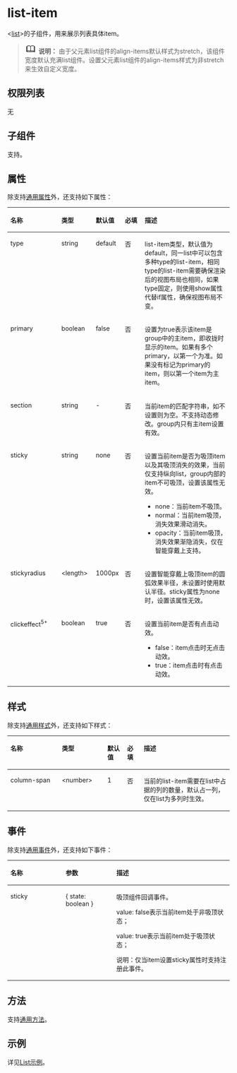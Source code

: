 # list-item<a name="ZH-CN_TOPIC_0000001127125046"></a>

<[list](js-components-container-list.md)\>的子组件，用来展示列表具体item。

>![](../../public_sys-resources/icon-note.gif) **说明：** 
>由于父元素list组件的align-items默认样式为stretch，该组件宽度默认充满list组件。设置父元素list组件的align-items样式为非stretch来生效自定义宽度。

## 权限列表<a name="section11257113618419"></a>

无

## 子组件<a name="section9288143101012"></a>

支持。

## 属性<a name="section2907183951110"></a>

除支持[通用属性](js-components-common-attributes.md)外，还支持如下属性：

<a name="table1868413436126"></a>
<table><thead align="left"><tr id="row7684164319127"><th class="cellrowborder" valign="top" width="23.119999999999997%" id="mcps1.1.6.1.1"><p id="zh-cn_topic_0000001058340523_a9ba8c579217b4b8b841b035f1d28b20e"><a name="zh-cn_topic_0000001058340523_a9ba8c579217b4b8b841b035f1d28b20e"></a><a name="zh-cn_topic_0000001058340523_a9ba8c579217b4b8b841b035f1d28b20e"></a>名称</p>
</th>
<th class="cellrowborder" valign="top" width="15.479999999999999%" id="mcps1.1.6.1.2"><p id="zh-cn_topic_0000001058340523_a633002333b024497914a4b172446f14e"><a name="zh-cn_topic_0000001058340523_a633002333b024497914a4b172446f14e"></a><a name="zh-cn_topic_0000001058340523_a633002333b024497914a4b172446f14e"></a>类型</p>
</th>
<th class="cellrowborder" valign="top" width="11.76%" id="mcps1.1.6.1.3"><p id="zh-cn_topic_0000001058340523_a4950f7884c6540b9ad523ac34657d952"><a name="zh-cn_topic_0000001058340523_a4950f7884c6540b9ad523ac34657d952"></a><a name="zh-cn_topic_0000001058340523_a4950f7884c6540b9ad523ac34657d952"></a>默认值</p>
</th>
<th class="cellrowborder" valign="top" width="9.08%" id="mcps1.1.6.1.4"><p id="p3684134381211"><a name="p3684134381211"></a><a name="p3684134381211"></a>必填</p>
</th>
<th class="cellrowborder" valign="top" width="40.56%" id="mcps1.1.6.1.5"><p id="zh-cn_topic_0000001058340523_a1313564aa9404a338447087d5918c17d"><a name="zh-cn_topic_0000001058340523_a1313564aa9404a338447087d5918c17d"></a><a name="zh-cn_topic_0000001058340523_a1313564aa9404a338447087d5918c17d"></a>描述</p>
</th>
</tr>
</thead>
<tbody><tr id="row14827156171315"><td class="cellrowborder" valign="top" width="23.119999999999997%" headers="mcps1.1.6.1.1 "><p id="p2095581381314"><a name="p2095581381314"></a><a name="p2095581381314"></a>type</p>
</td>
<td class="cellrowborder" valign="top" width="15.479999999999999%" headers="mcps1.1.6.1.2 "><p id="p1956151315137"><a name="p1956151315137"></a><a name="p1956151315137"></a>string</p>
</td>
<td class="cellrowborder" valign="top" width="11.76%" headers="mcps1.1.6.1.3 "><p id="p8956111351319"><a name="p8956111351319"></a><a name="p8956111351319"></a>default</p>
</td>
<td class="cellrowborder" valign="top" width="9.08%" headers="mcps1.1.6.1.4 "><p id="p14956141314133"><a name="p14956141314133"></a><a name="p14956141314133"></a>否</p>
</td>
<td class="cellrowborder" valign="top" width="40.56%" headers="mcps1.1.6.1.5 "><p id="p1595671312135"><a name="p1595671312135"></a><a name="p1595671312135"></a>list-item类型，默认值为default，同一list中可以包含多种type的list-item，相同type的list-item需要确保渲染后的视图布局也相同，如果type固定，则使用show属性代替if属性，确保视图布局不变。</p>
</td>
</tr>
<tr id="row182818671318"><td class="cellrowborder" valign="top" width="23.119999999999997%" headers="mcps1.1.6.1.1 "><p id="p209561313171315"><a name="p209561313171315"></a><a name="p209561313171315"></a>primary</p>
</td>
<td class="cellrowborder" valign="top" width="15.479999999999999%" headers="mcps1.1.6.1.2 "><p id="p195631313131"><a name="p195631313131"></a><a name="p195631313131"></a>boolean</p>
</td>
<td class="cellrowborder" valign="top" width="11.76%" headers="mcps1.1.6.1.3 "><p id="p7956181316134"><a name="p7956181316134"></a><a name="p7956181316134"></a>false</p>
</td>
<td class="cellrowborder" valign="top" width="9.08%" headers="mcps1.1.6.1.4 "><p id="p1895681321315"><a name="p1895681321315"></a><a name="p1895681321315"></a>否</p>
</td>
<td class="cellrowborder" valign="top" width="40.56%" headers="mcps1.1.6.1.5 "><p id="p995671314134"><a name="p995671314134"></a><a name="p995671314134"></a>设置为true表示该item是group中的主item，即收拢时显示的item。如果有多个primary，以第一个为准。如果没有标记为primary的item，则以第一个item为主item。</p>
</td>
</tr>
<tr id="row16295321132"><td class="cellrowborder" valign="top" width="23.119999999999997%" headers="mcps1.1.6.1.1 "><p id="p16956101311310"><a name="p16956101311310"></a><a name="p16956101311310"></a>section</p>
</td>
<td class="cellrowborder" valign="top" width="15.479999999999999%" headers="mcps1.1.6.1.2 "><p id="p195611135133"><a name="p195611135133"></a><a name="p195611135133"></a>string</p>
</td>
<td class="cellrowborder" valign="top" width="11.76%" headers="mcps1.1.6.1.3 "><p id="p209561413191315"><a name="p209561413191315"></a><a name="p209561413191315"></a>-</p>
</td>
<td class="cellrowborder" valign="top" width="9.08%" headers="mcps1.1.6.1.4 "><p id="p20956111318130"><a name="p20956111318130"></a><a name="p20956111318130"></a>否</p>
</td>
<td class="cellrowborder" valign="top" width="40.56%" headers="mcps1.1.6.1.5 "><p id="p2956161391313"><a name="p2956161391313"></a><a name="p2956161391313"></a>当前item的匹配字符串，如不设置则为空。不支持动态修改。group内只有主item设置有效。</p>
</td>
</tr>
<tr id="row1629515214134"><td class="cellrowborder" valign="top" width="23.119999999999997%" headers="mcps1.1.6.1.1 "><p id="p2095641311138"><a name="p2095641311138"></a><a name="p2095641311138"></a>sticky</p>
</td>
<td class="cellrowborder" valign="top" width="15.479999999999999%" headers="mcps1.1.6.1.2 "><p id="p6957141317138"><a name="p6957141317138"></a><a name="p6957141317138"></a>string</p>
</td>
<td class="cellrowborder" valign="top" width="11.76%" headers="mcps1.1.6.1.3 "><p id="p295771313131"><a name="p295771313131"></a><a name="p295771313131"></a>none</p>
</td>
<td class="cellrowborder" valign="top" width="9.08%" headers="mcps1.1.6.1.4 "><p id="p199571613151311"><a name="p199571613151311"></a><a name="p199571613151311"></a>否</p>
</td>
<td class="cellrowborder" valign="top" width="40.56%" headers="mcps1.1.6.1.5 "><p id="p29571313131310"><a name="p29571313131310"></a><a name="p29571313131310"></a>设置当前item是否为吸顶item以及其吸顶消失的效果，当前仅支持纵向list，group内部的item不可吸顶，设置该属性无效。</p>
<a name="ul69572137130"></a><a name="ul69572137130"></a><ul id="ul69572137130"><li>none：当前item不吸顶。</li><li>normal：当前item吸顶，消失效果滑动消失。</li><li>opacity：当前item吸顶，消失效果渐隐消失，仅在智能穿戴上支持。</li></ul>
</td>
</tr>
<tr id="row4396145720125"><td class="cellrowborder" valign="top" width="23.119999999999997%" headers="mcps1.1.6.1.1 "><p id="p195701331315"><a name="p195701331315"></a><a name="p195701331315"></a>stickyradius</p>
</td>
<td class="cellrowborder" valign="top" width="15.479999999999999%" headers="mcps1.1.6.1.2 "><p id="p2095751320137"><a name="p2095751320137"></a><a name="p2095751320137"></a>&lt;length&gt;</p>
</td>
<td class="cellrowborder" valign="top" width="11.76%" headers="mcps1.1.6.1.3 "><p id="p795718138135"><a name="p795718138135"></a><a name="p795718138135"></a>1000px</p>
</td>
<td class="cellrowborder" valign="top" width="9.08%" headers="mcps1.1.6.1.4 "><p id="p1495781391311"><a name="p1495781391311"></a><a name="p1495781391311"></a>否</p>
</td>
<td class="cellrowborder" valign="top" width="40.56%" headers="mcps1.1.6.1.5 "><p id="p1295771341313"><a name="p1295771341313"></a><a name="p1295771341313"></a>设置智能穿戴上吸顶item的圆弧效果半径，未设置时使用默认半径。sticky属性为none时，设置该属性无效。</p>
</td>
</tr>
<tr id="row6359185421211"><td class="cellrowborder" valign="top" width="23.119999999999997%" headers="mcps1.1.6.1.1 "><p id="p109577139132"><a name="p109577139132"></a><a name="p109577139132"></a>clickeffect<sup id="sup1375415364114"><a name="sup1375415364114"></a><a name="sup1375415364114"></a>5+</sup></p>
</td>
<td class="cellrowborder" valign="top" width="15.479999999999999%" headers="mcps1.1.6.1.2 "><p id="p9957161341310"><a name="p9957161341310"></a><a name="p9957161341310"></a>boolean</p>
</td>
<td class="cellrowborder" valign="top" width="11.76%" headers="mcps1.1.6.1.3 "><p id="p99571013181316"><a name="p99571013181316"></a><a name="p99571013181316"></a>true</p>
</td>
<td class="cellrowborder" valign="top" width="9.08%" headers="mcps1.1.6.1.4 "><p id="p139571513121313"><a name="p139571513121313"></a><a name="p139571513121313"></a>否</p>
</td>
<td class="cellrowborder" valign="top" width="40.56%" headers="mcps1.1.6.1.5 "><p id="p99581613141313"><a name="p99581613141313"></a><a name="p99581613141313"></a>设置当前item是否有点击动效。</p>
<a name="ul1958513101318"></a><a name="ul1958513101318"></a><ul id="ul1958513101318"><li>false：item点击时无点击动效。</li><li>true：item点击时有点击动效。</li></ul>
</td>
</tr>
</tbody>
</table>

## 样式<a name="section5775351116"></a>

除支持[通用样式](js-components-common-styles.md)外，还支持如下样式：

<a name="table164819331216"></a>
<table><thead align="left"><tr id="row1548217331922"><th class="cellrowborder" valign="top" width="23.11768823117688%" id="mcps1.1.6.1.1"><p id="p19482733426"><a name="p19482733426"></a><a name="p19482733426"></a>名称</p>
</th>
<th class="cellrowborder" valign="top" width="20.477952204779523%" id="mcps1.1.6.1.2"><p id="p174821332212"><a name="p174821332212"></a><a name="p174821332212"></a>类型</p>
</th>
<th class="cellrowborder" valign="top" width="8.869113088691131%" id="mcps1.1.6.1.3"><p id="p1948203319214"><a name="p1948203319214"></a><a name="p1948203319214"></a>默认值</p>
</th>
<th class="cellrowborder" valign="top" width="7.519248075192481%" id="mcps1.1.6.1.4"><p id="p1482733627"><a name="p1482733627"></a><a name="p1482733627"></a>必填</p>
</th>
<th class="cellrowborder" valign="top" width="40.01599840015999%" id="mcps1.1.6.1.5"><p id="p1348213331227"><a name="p1348213331227"></a><a name="p1348213331227"></a>描述</p>
</th>
</tr>
</thead>
<tbody><tr id="row124821733120"><td class="cellrowborder" valign="top" width="23.11768823117688%" headers="mcps1.1.6.1.1 "><p id="p34821331428"><a name="p34821331428"></a><a name="p34821331428"></a>column-span</p>
</td>
<td class="cellrowborder" valign="top" width="20.477952204779523%" headers="mcps1.1.6.1.2 "><p id="p24823331213"><a name="p24823331213"></a><a name="p24823331213"></a>&lt;number&gt;</p>
</td>
<td class="cellrowborder" valign="top" width="8.869113088691131%" headers="mcps1.1.6.1.3 "><p id="p1848211334211"><a name="p1848211334211"></a><a name="p1848211334211"></a>1</p>
</td>
<td class="cellrowborder" valign="top" width="7.519248075192481%" headers="mcps1.1.6.1.4 "><p id="p14482133318219"><a name="p14482133318219"></a><a name="p14482133318219"></a>否</p>
</td>
<td class="cellrowborder" valign="top" width="40.01599840015999%" headers="mcps1.1.6.1.5 "><p id="p24821933921"><a name="p24821933921"></a><a name="p24821933921"></a>当前的list-item需要在list中占据的列的数量，默认占一列，仅在list为多列时生效。</p>
</td>
</tr>
</tbody>
</table>

## 事件<a name="section1948820711216"></a>

除支持[通用事件](js-components-common-events.md)外，还支持如下事件：

<a name="table7489127521"></a>
<table><thead align="left"><tr id="row848957922"><th class="cellrowborder" valign="top" width="24.852485248524854%" id="mcps1.1.4.1.1"><p id="p748914712220"><a name="p748914712220"></a><a name="p748914712220"></a>名称</p>
</th>
<th class="cellrowborder" valign="top" width="22.82228222822282%" id="mcps1.1.4.1.2"><p id="p194899713219"><a name="p194899713219"></a><a name="p194899713219"></a>参数</p>
</th>
<th class="cellrowborder" valign="top" width="52.32523252325233%" id="mcps1.1.4.1.3"><p id="p14489471229"><a name="p14489471229"></a><a name="p14489471229"></a>描述</p>
</th>
</tr>
</thead>
<tbody><tr id="row14891075219"><td class="cellrowborder" valign="top" width="24.852485248524854%" headers="mcps1.1.4.1.1 "><p id="p124898715214"><a name="p124898715214"></a><a name="p124898715214"></a>sticky</p>
</td>
<td class="cellrowborder" valign="top" width="22.82228222822282%" headers="mcps1.1.4.1.2 "><p id="p048977429"><a name="p048977429"></a><a name="p048977429"></a>{ state: boolean }</p>
</td>
<td class="cellrowborder" valign="top" width="52.32523252325233%" headers="mcps1.1.4.1.3 "><p id="p3489773215"><a name="p3489773215"></a><a name="p3489773215"></a>吸顶组件回调事件。</p>
<p id="p44891171220"><a name="p44891171220"></a><a name="p44891171220"></a>value: false表示当前item处于非吸顶状态；</p>
<p id="p74892071427"><a name="p74892071427"></a><a name="p74892071427"></a>value: true表示当前item处于吸顶状态；</p>
<p id="p74895716210"><a name="p74895716210"></a><a name="p74895716210"></a>说明：仅当item设置sticky属性时支持注册此事件。</p>
</td>
</tr>
</tbody>
</table>

## 方法<a name="section2279124532420"></a>

支持[通用方法](js-components-common-methods.md)。

## 示例<a name="section634316188515"></a>

详见[List示例](js-components-container-list.md#section24931424488)。


